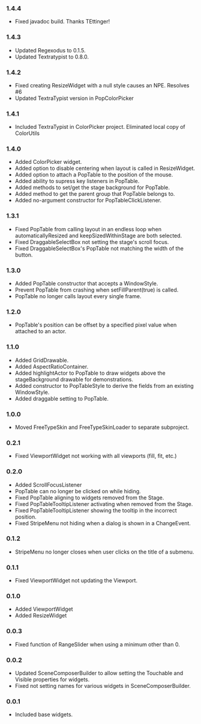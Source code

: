 ### 1.4.4
* Fixed javadoc build. Thanks TEttinger!

### 1.4.3
* Updated Regexodus to 0.1.5.
* Updated Textratypist to 0.8.0.

### 1.4.2 
* Fixed creating ResizeWidget with a null style causes an NPE. Resolves #6
* Updated TextraTypist version in PopColorPicker

### 1.4.1
* Included TextraTypist in ColorPicker project. Eliminated local copy of ColorUtils

### 1.4.0
* Added ColorPicker widget.
* Added option to disable centering when layout is called in ResizeWidget.
* Added option to attach a PopTable to the position of the mouse.
* Added ability to supress key listeners in PopTable.
* Added methods to set/get the stage background for PopTable.
* Added method to get the parent group that PopTable belongs to.
* Added no-argument constructor for PopTableClickListener.

### 1.3.1
* Fixed PopTable from calling layout in an endless loop when automaticallyResized and keepSizedWithinStage are both selected.
* Fixed DraggableSelectBox not setting the stage's scroll focus. 
* Fixed DraggableSelectBox's PopTable not matching the width of the button.

### 1.3.0
* Added PopTable constructor that accepts a WindowStyle.
* Prevent PopTable from crashing when setFillParent(true) is called.
* PopTable no longer calls layout every single frame.

### 1.2.0
* PopTable's position can be offset by a specified pixel value when attached to an actor.

### 1.1.0
* Added GridDrawable.
* Added AspectRatioContainer.
* Added highlightActor to PopTable to draw widgets above the stageBackground drawable for demonstrations.
* Added constructor to PopTableStyle to derive the fields from an existing WindowStyle.
* Added draggable setting to PopTable.

### 1.0.0
* Moved FreeTypeSkin and FreeTypeSkinLoader to separate subproject.

### 0.2.1
* Fixed ViewportWidget not working with all viewports (fill, fit, etc.)

### 0.2.0
* Added ScrollFocusListener
* PopTable can no longer be clicked on while hiding.
* Fixed PopTable aligning to widgets removed from the Stage.
* Fixed PopTableTooltipListener activating when removed from the Stage.
* Fixed PopTableTooltipListener showing the tooltip in the incorrect position.
* Fixed StripeMenu not hiding when a dialog is shown in a ChangeEvent.

### 0.1.2
* StripeMenu no longer closes when user clicks on the title of a submenu.

### 0.1.1
* Fixed ViewportWidget not updating the Viewport.

### 0.1.0
* Added ViewportWidget
* Added ResizeWidget

### 0.0.3
* Fixed function of RangeSlider when using a minimum other than 0. 

### 0.0.2
* Updated SceneComposerBuilder to allow setting the Touchable and Visible properties for widgets.
* Fixed not setting names for various widgets in SceneComposerBuilder.

### 0.0.1
* Included base widgets.